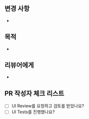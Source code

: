 <!-- PR에 대해 알아야 하는 내용은 위키의 컨벤션을 확인해 주세요.
위키 - https://github.com/DaleStudy/daleui/wiki/Conventions -->

## 변경 사항

<!-- 무엇을 변경했나요? (예: 새 컴포넌트 추가, 디자인 수정, 문서 업데이트) -->

-

## 목적

<!-- 왜 이 변경이 필요한가요? (예: 접근성 개선, 사용자 경험 향상) -->

-

## 리뷰어에게

<!-- 특별히 확인해 주셨으면 하는 부분이 있나요? (예: 호버 상태, 모바일 뷰포트) -->

-

## PR 작성자 체크 리스트

- [ ] UI Review를 요청하고 검토를 받았나요?
- [ ] UI Tests를 진행했나요?

<!-- UI Review 및 UI Tests에 대한 내용은 상단 컨벤션 문서의 '7. PR리뷰 및 병합' 내용을 참고해 주세요. -->
